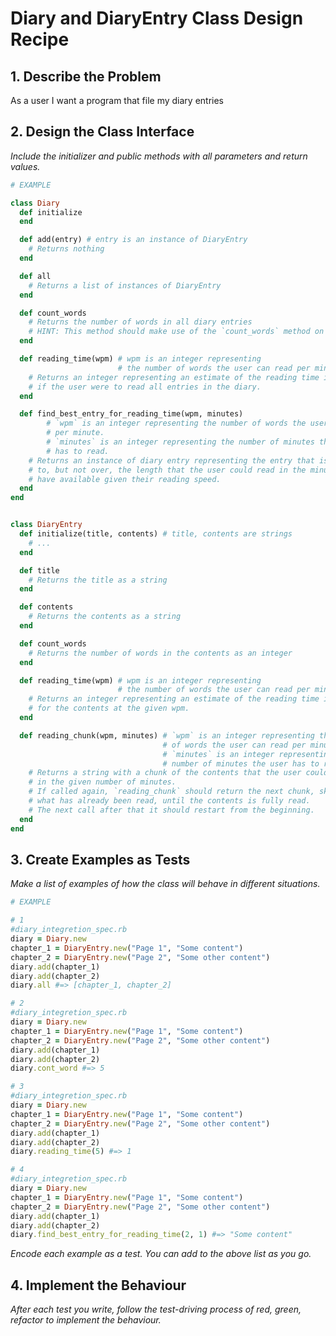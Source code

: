 # Diary and DiaryEntry Class Design Recipe

## 1. Describe the Problem

As a user 
I want a program that file my diary entries 

## 2. Design the Class Interface

_Include the initializer and public methods with all parameters and return values._

```ruby
# EXAMPLE

class Diary
  def initialize
  end

  def add(entry) # entry is an instance of DiaryEntry
    # Returns nothing
  end

  def all
    # Returns a list of instances of DiaryEntry
  end

  def count_words
    # Returns the number of words in all diary entries
    # HINT: This method should make use of the `count_words` method on DiaryEntry.
  end

  def reading_time(wpm) # wpm is an integer representing
                        # the number of words the user can read per minute
    # Returns an integer representing an estimate of the reading time in minutes
    # if the user were to read all entries in the diary.
  end

  def find_best_entry_for_reading_time(wpm, minutes)
        # `wpm` is an integer representing the number of words the user can read
        # per minute.
        # `minutes` is an integer representing the number of minutes the user
        # has to read.
    # Returns an instance of diary entry representing the entry that is closest 
    # to, but not over, the length that the user could read in the minutes they
    # have available given their reading speed.
  end
end


class DiaryEntry
  def initialize(title, contents) # title, contents are strings
    # ...
  end

  def title
    # Returns the title as a string
  end

  def contents
    # Returns the contents as a string
  end

  def count_words
    # Returns the number of words in the contents as an integer
  end

  def reading_time(wpm) # wpm is an integer representing
                        # the number of words the user can read per minute
    # Returns an integer representing an estimate of the reading time in minutes
    # for the contents at the given wpm.
  end

  def reading_chunk(wpm, minutes) # `wpm` is an integer representing the number
                                  # of words the user can read per minute
                                  # `minutes` is an integer representing the
                                  # number of minutes the user has to read
    # Returns a string with a chunk of the contents that the user could read
    # in the given number of minutes.
    # If called again, `reading_chunk` should return the next chunk, skipping
    # what has already been read, until the contents is fully read.
    # The next call after that it should restart from the beginning.
  end
end
```

## 3. Create Examples as Tests

_Make a list of examples of how the class will behave in different situations._

```ruby
# EXAMPLE

# 1
#diary_integretion_spec.rb
diary = Diary.new
chapter_1 = DiaryEntry.new("Page 1", "Some content")
chapter_2 = DiaryEntry.new("Page 2", "Some other content")
diary.add(chapter_1)
diary.add(chapter_2)
diary.all #=> [chapter_1, chapter_2]

# 2
#diary_integretion_spec.rb
diary = Diary.new
chapter_1 = DiaryEntry.new("Page 1", "Some content")
chapter_2 = DiaryEntry.new("Page 2", "Some other content")
diary.add(chapter_1)
diary.add(chapter_2)
diary.cont_word #=> 5

# 3
#diary_integretion_spec.rb
diary = Diary.new
chapter_1 = DiaryEntry.new("Page 1", "Some content")
chapter_2 = DiaryEntry.new("Page 2", "Some other content")
diary.add(chapter_1)
diary.add(chapter_2)
diary.reading_time(5) #=> 1

# 4
#diary_integretion_spec.rb
diary = Diary.new
chapter_1 = DiaryEntry.new("Page 1", "Some content")
chapter_2 = DiaryEntry.new("Page 2", "Some other content")
diary.add(chapter_1)
diary.add(chapter_2)
diary.find_best_entry_for_reading_time(2, 1) #=> "Some content"

```

_Encode each example as a test. You can add to the above list as you go._

## 4. Implement the Behaviour

_After each test you write, follow the test-driving process of red, green, refactor to implement the behaviour._
